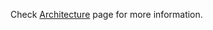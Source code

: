 Check [Architecture](https://github.com/AVerMedia-Technologies-Inc/CreatorCentralSDK/wiki/Architecture) page for more information.